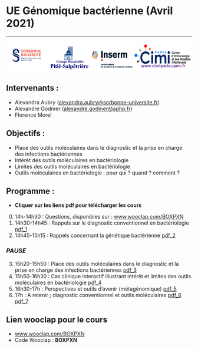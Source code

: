 # UE Génomique bactérienne (Avril 2021)
---

<p align="center">
  <img src="Images/logo.png" width="600" height="80">
</p>

## Intervenants :
- Alexandra Aubry (alexandra.aubry@sorbonne-universite.fr)
- Alexandre Godmer (alexandre.godmer@aphp.fr) 
- Florence Morel

## Objectifs : 
- Place des outils moléculaires dans le diagnostic et la prise en charge des infections bactériennes
- Intérêt des outils moléculaires en bactériologie
- Limites des outils moléculaires en bactériologie
- Outils moléculaires en bactériologie : pour qui ? quand ? comment ?

## Programme :
- **Cliquer sur les liens pdf pour télécharger les cours**
0. 14h-14h30 : Questions, disponibles sur : www.wooclap.com/BOXPXN 	
1. 14h30-14h45 : Rappels sur le diagnostic conventionnel en bactériologie [pdf_1](https://agodmer.github.io/UE_genomique-bacterienne/Cours/1_UE_genomique_intro_2021_FINAL.pdf)
2. 14h45-15h15 : Rappels concernant la génétique bactérienne [pdf_2](https://agodmer.github.io/UE_genomique-bacterienne/Cours/3rappelgenetiquebact.pdf)	
### *PAUSE*
3. 15h20-15h50 : Place des outils moléculaires dans le diagnostic et la prise en charge des infections bactériennes [pdf_3](https://agodmer.github.io/UE_genomique-bacterienne/Cours/4UEgenomiqueplaceBMbacterio.pdf) 
4. 15h50-16h30 : Cas clinique interactif illustrant intérêt et limites des outils moléculaires en bactériologie [pdf_4](https://agodmer.github.io/UE_genomique-bacterienne/Cours/)
5. 16h30-17h : Perspectives et outils d’avenir (métagénomique) [pdf_5](https://agodmer.github.io/UE_genomique-bacterienne/Cours/5cascliniques.pdf)		
6. 17h : A retenir ; diagnostic conventionnel et outils moléculaires [pdf_6](https://agodmer.github.io/UE_genomique-bacterienne/Cours/6perspectivesNGS.pdf)	[pdf_7](https://agodmer.github.io/UE_genomique-bacterienne/Cours/7Aretenir.pdf)	

## Lien wooclap pour le cours
- www.wooclap.com/BOXPXN 
- Code Wooclap : **BOXPXN**

